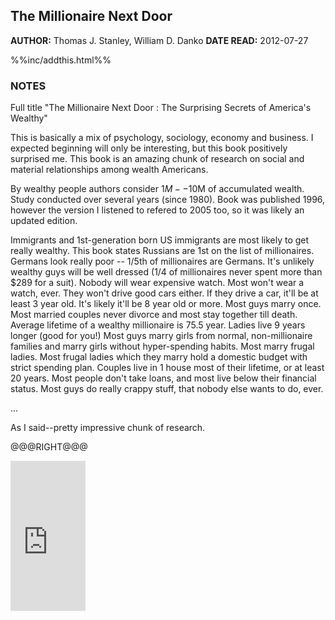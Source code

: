 The Millionaire Next Door
---------------

**AUTHOR:** Thomas J. Stanley,  William D. Danko **DATE READ:** 2012-07-27

%%inc/addthis.html%%

### NOTES ###


Full title "The Millionaire Next Door : The Surprising Secrets of America's Wealthy"

This is basically a mix of psychology, sociology, economy and business. I
expected beginning will only be interesting, but this book positively
surprised me. This book is an amazing chunk of research on social and
material relationships among wealth Americans.
 
By wealthy people authors consider $1M--$10M of accumulated wealth. Study
conducted over several years (since 1980). Book was published 1996, however
the version I listened to refered to 2005 too, so it was likely an updated edition.
 
Immigrants and 1st-generation born US immigrants are most likely to get
really wealthy. This book states  Russians are 1st on the list of
millionaires. Germans look really poor -- 1/5th of millionaires are Germans.
It's unlikely wealthy guys will be well dressed (1/4 of millionaires never
spent more than $289 for a suit). Nobody will wear expensive watch. Most
won't wear a watch, ever. They won't drive good cars either. If they drive a
car, it'll be at least 3 year old. It's likely it'll be 8 year old or more.
Most guys marry once. Most married couples never divorce and most stay
together till death. Average lifetime of a wealthy millionaire is 75.5 year.
Ladies live 9 years longer (good for you!) Most guys marry girls from
normal, non-millionaire families and marry girls without hyper-spending
habits. Most marry frugal ladies. Most frugal ladies which they marry hold a
domestic budget with strict spending plan. Couples live in 1 house most of
their lifetime, or at least 20 years. Most people don't take loans, and most
live below their financial status. Most guys do really crappy stuff, that
nobody else wants to do, ever. 

...

As I said--pretty impressive chunk of research.
 
@@@RIGHT@@@

<iframe src="http://rcm.amazon.com/e/cm?lt1=_blank&bc1=FFFFFF&IS2=1&npa=1&bg1=FFFFFF&fc1=000000&lc1=FF0000&t=wojcadamkoszh-20&o=1&p=8&l=as4&m=amazon&f=ifr&ref=ss_til&asins=1589795474" style="width:120px;height:240px;" scrolling="no" marginwidth="0" marginheight="0" frameborder="0"></iframe>
